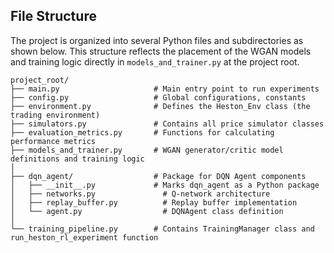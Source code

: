 ## File Structure

The project is organized into several Python files and subdirectories as shown below.
This structure reflects the placement of the WGAN models and training logic directly in `models_and_trainer.py` at the project root.

```plaintext
project_root/
├── main.py                     # Main entry point to run experiments
├── config.py                   # Global configurations, constants
├── environment.py              # Defines the Heston_Env class (the trading environment)
├── simulators.py               # Contains all price simulator classes
├── evaluation_metrics.py       # Functions for calculating performance metrics
├── models_and_trainer.py       # WGAN generator/critic model definitions and training logic
│
├── dqn_agent/                  # Package for DQN Agent components
│   ├── __init__.py             # Marks dqn_agent as a Python package
│   ├── networks.py               # Q-network architecture
│   ├── replay_buffer.py          # Replay buffer implementation
│   └── agent.py                  # DQNAgent class definition
│
└── training_pipeline.py        # Contains TrainingManager class and run_heston_rl_experiment function
